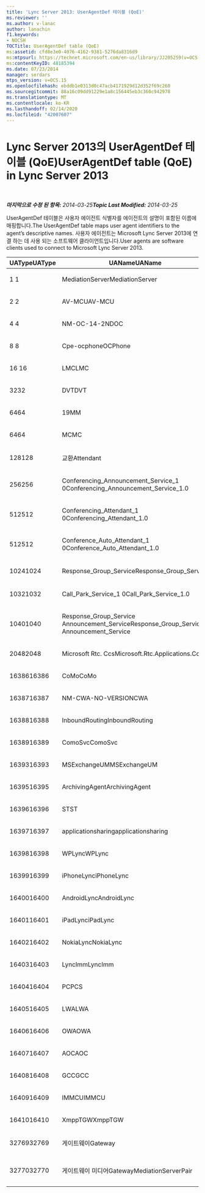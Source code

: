 ```yaml
---
title: 'Lync Server 2013: UserAgentDef 테이블 (QoE)'
ms.reviewer: ''
ms.author: v-lanac
author: lanachin
f1.keywords:
- NOCSH
TOCTitle: UserAgentDef table (QoE)
ms:assetid: cfd8e3e0-4076-4162-9381-5276da8316d9
ms:mtpsurl: https://technet.microsoft.com/en-us/library/JJ205259(v=OCS.15)
ms:contentKeyID: 48185394
ms.date: 07/23/2014
manager: serdars
mtps_version: v=OCS.15
ms.openlocfilehash: ebddb1e0313d0c47acb4171929d12d352f69c260
ms.sourcegitcommit: 88a16c09dd91229e1a8c156445eb3c360c942978
ms.translationtype: MT
ms.contentlocale: ko-KR
ms.lasthandoff: 02/14/2020
ms.locfileid: "42007607"
---
```

<div data-xmlns="http://www.w3.org/1999/xhtml">

<div class="topic" data-xmlns="http://www.w3.org/1999/xhtml" data-msxsl="urn:schemas-microsoft-com:xslt" data-cs="http://msdn.microsoft.com/">

<div data-asp="http://msdn2.microsoft.com/asp">

# <a name="useragentdef-table-qoe-in-lync-server-2013"></a><span data-ttu-id="fb04b-102">Lync Server 2013의 UserAgentDef 테이블 (QoE)</span><span class="sxs-lookup"><span data-stu-id="fb04b-102">UserAgentDef table (QoE) in Lync Server 2013</span></span>

</div>

<div id="mainSection">

<div id="mainBody">

<span> </span>

<span data-ttu-id="fb04b-103">_**마지막으로 수정 된 항목:** 2014-03-25_</span><span class="sxs-lookup"><span data-stu-id="fb04b-103">_**Topic Last Modified:** 2014-03-25_</span></span>

<span data-ttu-id="fb04b-104">UserAgentDef 테이블은 사용자 에이전트 식별자를 에이전트의 설명이 포함된 이름에 매핑합니다.</span><span class="sxs-lookup"><span data-stu-id="fb04b-104">The UserAgentDef table maps user agent identifiers to the agent’s descriptive names.</span></span> <span data-ttu-id="fb04b-105">사용자 에이전트는 Microsoft Lync Server 2013에 연결 하는 데 사용 되는 소프트웨어 클라이언트입니다.</span><span class="sxs-lookup"><span data-stu-id="fb04b-105">User agents are software clients used to connect to Microsoft Lync Server 2013.</span></span>


<table>
<colgroup>
<col style="width: 33%" />
<col style="width: 33%" />
<col style="width: 33%" />
</colgroup>
<thead>
<tr class="header">
<th><span data-ttu-id="fb04b-106">UAType</span><span class="sxs-lookup"><span data-stu-id="fb04b-106">UAType</span></span></th>
<th><span data-ttu-id="fb04b-107">UAName</span><span class="sxs-lookup"><span data-stu-id="fb04b-107">UAName</span></span></th>
<th><span data-ttu-id="fb04b-108">UACategory</span><span class="sxs-lookup"><span data-stu-id="fb04b-108">UACategory</span></span></th>
</tr>
</thead>
<tbody>
<tr class="odd">
<td><p><span data-ttu-id="fb04b-109">1 </span><span class="sxs-lookup"><span data-stu-id="fb04b-109">1</span></span></p></td>
<td><p><span data-ttu-id="fb04b-110">MediationServer</span><span class="sxs-lookup"><span data-stu-id="fb04b-110">MediationServer</span></span></p></td>
<td><p><span data-ttu-id="fb04b-111">MediationServer</span><span class="sxs-lookup"><span data-stu-id="fb04b-111">MediationServer</span></span></p></td>
</tr>
<tr class="even">
<td><p><span data-ttu-id="fb04b-112">2 </span><span class="sxs-lookup"><span data-stu-id="fb04b-112">2</span></span></p></td>
<td><p><span data-ttu-id="fb04b-113">AV-MCU</span><span class="sxs-lookup"><span data-stu-id="fb04b-113">AV-MCU</span></span></p></td>
<td><p><span data-ttu-id="fb04b-114">AV-MCU</span><span class="sxs-lookup"><span data-stu-id="fb04b-114">AV-MCU</span></span></p></td>
</tr>
<tr class="odd">
<td><p><span data-ttu-id="fb04b-115">4 </span><span class="sxs-lookup"><span data-stu-id="fb04b-115">4</span></span></p></td>
<td><p><span data-ttu-id="fb04b-116">NM-OC-14-2ND</span><span class="sxs-lookup"><span data-stu-id="fb04b-116">OC</span></span></p></td>
<td><p><span data-ttu-id="fb04b-117">NM-OC-14-2ND</span><span class="sxs-lookup"><span data-stu-id="fb04b-117">OC</span></span></p></td>
</tr>
<tr class="even">
<td><p><span data-ttu-id="fb04b-118">8 </span><span class="sxs-lookup"><span data-stu-id="fb04b-118">8</span></span></p></td>
<td><p><span data-ttu-id="fb04b-119">Cpe-ocphone</span><span class="sxs-lookup"><span data-stu-id="fb04b-119">OCPhone</span></span></p></td>
<td><p><span data-ttu-id="fb04b-120">Cpe-ocphone</span><span class="sxs-lookup"><span data-stu-id="fb04b-120">OCPhone</span></span></p></td>
</tr>
<tr class="odd">
<td><p><span data-ttu-id="fb04b-121">16 </span><span class="sxs-lookup"><span data-stu-id="fb04b-121">16</span></span></p></td>
<td><p><span data-ttu-id="fb04b-122">LMC</span><span class="sxs-lookup"><span data-stu-id="fb04b-122">LMC</span></span></p></td>
<td><p><span data-ttu-id="fb04b-123">LMC</span><span class="sxs-lookup"><span data-stu-id="fb04b-123">LMC</span></span></p></td>
</tr>
<tr class="even">
<td><p><span data-ttu-id="fb04b-124">32</span><span class="sxs-lookup"><span data-stu-id="fb04b-124">32</span></span></p></td>
<td><p><span data-ttu-id="fb04b-125">DVT</span><span class="sxs-lookup"><span data-stu-id="fb04b-125">DVT</span></span></p></td>
<td><p><span data-ttu-id="fb04b-126">DVT</span><span class="sxs-lookup"><span data-stu-id="fb04b-126">DVT</span></span></p></td>
</tr>
<tr class="odd">
<td><p><span data-ttu-id="fb04b-127">64</span><span class="sxs-lookup"><span data-stu-id="fb04b-127">64</span></span></p></td>
<td><p><span data-ttu-id="fb04b-128">19</span><span class="sxs-lookup"><span data-stu-id="fb04b-128">MM</span></span></p></td>
<td><p><span data-ttu-id="fb04b-129">19</span><span class="sxs-lookup"><span data-stu-id="fb04b-129">MM</span></span></p></td>
</tr>
<tr class="even">
<td><p><span data-ttu-id="fb04b-130">64</span><span class="sxs-lookup"><span data-stu-id="fb04b-130">64</span></span></p></td>
<td><p><span data-ttu-id="fb04b-131">MC</span><span class="sxs-lookup"><span data-stu-id="fb04b-131">MC</span></span></p></td>
<td><p><span data-ttu-id="fb04b-132">19</span><span class="sxs-lookup"><span data-stu-id="fb04b-132">MM</span></span></p></td>
</tr>
<tr class="odd">
<td><p><span data-ttu-id="fb04b-133">128</span><span class="sxs-lookup"><span data-stu-id="fb04b-133">128</span></span></p></td>
<td><p><span data-ttu-id="fb04b-134">교환</span><span class="sxs-lookup"><span data-stu-id="fb04b-134">Attendant</span></span></p></td>
<td><p><span data-ttu-id="fb04b-135">교환</span><span class="sxs-lookup"><span data-stu-id="fb04b-135">Attendant</span></span></p></td>
</tr>
<tr class="even">
<td><p><span data-ttu-id="fb04b-136">256</span><span class="sxs-lookup"><span data-stu-id="fb04b-136">256</span></span></p></td>
<td><p><span data-ttu-id="fb04b-137">Conferencing_Announcement_Service_1 0</span><span class="sxs-lookup"><span data-stu-id="fb04b-137">Conferencing_Announcement_Service_1.0</span></span></p></td>
<td><p><span data-ttu-id="fb04b-138">인증</span><span class="sxs-lookup"><span data-stu-id="fb04b-138">CAS</span></span></p></td>
</tr>
<tr class="odd">
<td><p><span data-ttu-id="fb04b-139">512</span><span class="sxs-lookup"><span data-stu-id="fb04b-139">512</span></span></p></td>
<td><p><span data-ttu-id="fb04b-140">Conferencing_Attendant_1 0</span><span class="sxs-lookup"><span data-stu-id="fb04b-140">Conferencing_Attendant_1.0</span></span></p></td>
<td><p><span data-ttu-id="fb04b-141">CAA</span><span class="sxs-lookup"><span data-stu-id="fb04b-141">CAA</span></span></p></td>
</tr>
<tr class="even">
<td><p><span data-ttu-id="fb04b-142">512</span><span class="sxs-lookup"><span data-stu-id="fb04b-142">512</span></span></p></td>
<td><p><span data-ttu-id="fb04b-143">Conference_Auto_Attendant_1 0</span><span class="sxs-lookup"><span data-stu-id="fb04b-143">Conference_Auto_Attendant_1.0</span></span></p></td>
<td><p><span data-ttu-id="fb04b-144">CAA</span><span class="sxs-lookup"><span data-stu-id="fb04b-144">CAA</span></span></p></td>
</tr>
<tr class="odd">
<td><p><span data-ttu-id="fb04b-145">1024</span><span class="sxs-lookup"><span data-stu-id="fb04b-145">1024</span></span></p></td>
<td><p><span data-ttu-id="fb04b-146">Response_Group_Service</span><span class="sxs-lookup"><span data-stu-id="fb04b-146">Response_Group_Service</span></span></p></td>
<td><p><span data-ttu-id="fb04b-147">컴파일하지</span><span class="sxs-lookup"><span data-stu-id="fb04b-147">RGS</span></span></p></td>
</tr>
<tr class="even">
<td><p><span data-ttu-id="fb04b-148">1032</span><span class="sxs-lookup"><span data-stu-id="fb04b-148">1032</span></span></p></td>
<td><p><span data-ttu-id="fb04b-149">Call_Park_Service_1 0</span><span class="sxs-lookup"><span data-stu-id="fb04b-149">Call_Park_Service_1.0</span></span></p></td>
<td><p><span data-ttu-id="fb04b-150">CPS</span><span class="sxs-lookup"><span data-stu-id="fb04b-150">CPS</span></span></p></td>
</tr>
<tr class="odd">
<td><p><span data-ttu-id="fb04b-151">1040</span><span class="sxs-lookup"><span data-stu-id="fb04b-151">1040</span></span></p></td>
<td><p><span data-ttu-id="fb04b-152">Response_Group_Service Announcement_Service</span><span class="sxs-lookup"><span data-stu-id="fb04b-152">Response_Group_Service Announcement_Service</span></span></p></td>
<td><p><span data-ttu-id="fb04b-153">에</span><span class="sxs-lookup"><span data-stu-id="fb04b-153">AS</span></span></p></td>
</tr>
<tr class="even">
<td><p><span data-ttu-id="fb04b-154">2048</span><span class="sxs-lookup"><span data-stu-id="fb04b-154">2048</span></span></p></td>
<td><p><span data-ttu-id="fb04b-155">Microsoft Rtc. Ccs</span><span class="sxs-lookup"><span data-stu-id="fb04b-155">Microsoft.Rtc.Applications.Ccs</span></span></p></td>
<td><p><span data-ttu-id="fb04b-156">CCS</span><span class="sxs-lookup"><span data-stu-id="fb04b-156">CCS</span></span></p></td>
</tr>
<tr class="odd">
<td><p><span data-ttu-id="fb04b-157">16386</span><span class="sxs-lookup"><span data-stu-id="fb04b-157">16386</span></span></p></td>
<td><p><span data-ttu-id="fb04b-158">CoMo</span><span class="sxs-lookup"><span data-stu-id="fb04b-158">CoMo</span></span></p></td>
<td><p><span data-ttu-id="fb04b-159">CoMo</span><span class="sxs-lookup"><span data-stu-id="fb04b-159">CoMo</span></span></p></td>
</tr>
<tr class="even">
<td><p><span data-ttu-id="fb04b-160">16387</span><span class="sxs-lookup"><span data-stu-id="fb04b-160">16387</span></span></p></td>
<td><p><span data-ttu-id="fb04b-161">NM-CWA-NO-VERSION</span><span class="sxs-lookup"><span data-stu-id="fb04b-161">CWA</span></span></p></td>
<td><p><span data-ttu-id="fb04b-162">NM-CWA-NO-VERSION</span><span class="sxs-lookup"><span data-stu-id="fb04b-162">CWA</span></span></p></td>
</tr>
<tr class="odd">
<td><p><span data-ttu-id="fb04b-163">16388</span><span class="sxs-lookup"><span data-stu-id="fb04b-163">16388</span></span></p></td>
<td><p><span data-ttu-id="fb04b-164">InboundRouting</span><span class="sxs-lookup"><span data-stu-id="fb04b-164">InboundRouting</span></span></p></td>
<td><p><span data-ttu-id="fb04b-165">InboundRouting</span><span class="sxs-lookup"><span data-stu-id="fb04b-165">InboundRouting</span></span></p></td>
</tr>
<tr class="even">
<td><p><span data-ttu-id="fb04b-166">16389</span><span class="sxs-lookup"><span data-stu-id="fb04b-166">16389</span></span></p></td>
<td><p><span data-ttu-id="fb04b-167">ComoSvc</span><span class="sxs-lookup"><span data-stu-id="fb04b-167">ComoSvc</span></span></p></td>
<td><p><span data-ttu-id="fb04b-168">ComoSvc</span><span class="sxs-lookup"><span data-stu-id="fb04b-168">ComoSvc</span></span></p></td>
</tr>
<tr class="odd">
<td><p><span data-ttu-id="fb04b-169">16393</span><span class="sxs-lookup"><span data-stu-id="fb04b-169">16393</span></span></p></td>
<td><p><span data-ttu-id="fb04b-170">MSExchangeUM</span><span class="sxs-lookup"><span data-stu-id="fb04b-170">MSExchangeUM</span></span></p></td>
<td><p><span data-ttu-id="fb04b-171">ExUM</span><span class="sxs-lookup"><span data-stu-id="fb04b-171">ExUM</span></span></p></td>
</tr>
<tr class="even">
<td><p><span data-ttu-id="fb04b-172">16395</span><span class="sxs-lookup"><span data-stu-id="fb04b-172">16395</span></span></p></td>
<td><p><span data-ttu-id="fb04b-173">ArchivingAgent</span><span class="sxs-lookup"><span data-stu-id="fb04b-173">ArchivingAgent</span></span></p></td>
<td><p><span data-ttu-id="fb04b-174">ARCHAGENT</span><span class="sxs-lookup"><span data-stu-id="fb04b-174">ARCHAGENT</span></span></p></td>
</tr>
<tr class="odd">
<td><p><span data-ttu-id="fb04b-175">16396</span><span class="sxs-lookup"><span data-stu-id="fb04b-175">16396</span></span></p></td>
<td><p><span data-ttu-id="fb04b-176">ST</span><span class="sxs-lookup"><span data-stu-id="fb04b-176">ST</span></span></p></td>
<td><p><span data-ttu-id="fb04b-177">ST</span><span class="sxs-lookup"><span data-stu-id="fb04b-177">ST</span></span></p></td>
</tr>
<tr class="even">
<td><p><span data-ttu-id="fb04b-178">16397</span><span class="sxs-lookup"><span data-stu-id="fb04b-178">16397</span></span></p></td>
<td><p><span data-ttu-id="fb04b-179">applicationsharing</span><span class="sxs-lookup"><span data-stu-id="fb04b-179">applicationsharing</span></span></p></td>
<td><p><span data-ttu-id="fb04b-180">ASMCU</span><span class="sxs-lookup"><span data-stu-id="fb04b-180">ASMCU</span></span></p></td>
</tr>
<tr class="odd">
<td><p><span data-ttu-id="fb04b-181">16398</span><span class="sxs-lookup"><span data-stu-id="fb04b-181">16398</span></span></p></td>
<td><p><span data-ttu-id="fb04b-182">WPLync</span><span class="sxs-lookup"><span data-stu-id="fb04b-182">WPLync</span></span></p></td>
<td><p><span data-ttu-id="fb04b-183">WPLync</span><span class="sxs-lookup"><span data-stu-id="fb04b-183">WPLync</span></span></p></td>
</tr>
<tr class="even">
<td><p><span data-ttu-id="fb04b-184">16399</span><span class="sxs-lookup"><span data-stu-id="fb04b-184">16399</span></span></p></td>
<td><p><span data-ttu-id="fb04b-185">iPhoneLync</span><span class="sxs-lookup"><span data-stu-id="fb04b-185">iPhoneLync</span></span></p></td>
<td><p><span data-ttu-id="fb04b-186">iPhoneLync</span><span class="sxs-lookup"><span data-stu-id="fb04b-186">iPhoneLync</span></span></p></td>
</tr>
<tr class="odd">
<td><p><span data-ttu-id="fb04b-187">16400</span><span class="sxs-lookup"><span data-stu-id="fb04b-187">16400</span></span></p></td>
<td><p><span data-ttu-id="fb04b-188">AndroidLync</span><span class="sxs-lookup"><span data-stu-id="fb04b-188">AndroidLync</span></span></p></td>
<td><p><span data-ttu-id="fb04b-189">AndroidLync</span><span class="sxs-lookup"><span data-stu-id="fb04b-189">AndroidLync</span></span></p></td>
</tr>
<tr class="even">
<td><p><span data-ttu-id="fb04b-190">16401</span><span class="sxs-lookup"><span data-stu-id="fb04b-190">16401</span></span></p></td>
<td><p><span data-ttu-id="fb04b-191">iPadLync</span><span class="sxs-lookup"><span data-stu-id="fb04b-191">iPadLync</span></span></p></td>
<td><p><span data-ttu-id="fb04b-192">iPadLync</span><span class="sxs-lookup"><span data-stu-id="fb04b-192">iPadLync</span></span></p></td>
</tr>
<tr class="odd">
<td><p><span data-ttu-id="fb04b-193">16402</span><span class="sxs-lookup"><span data-stu-id="fb04b-193">16402</span></span></p></td>
<td><p><span data-ttu-id="fb04b-194">NokiaLync</span><span class="sxs-lookup"><span data-stu-id="fb04b-194">NokiaLync</span></span></p></td>
<td><p><span data-ttu-id="fb04b-195">NokiaLync</span><span class="sxs-lookup"><span data-stu-id="fb04b-195">NokiaLync</span></span></p></td>
</tr>
<tr class="even">
<td><p><span data-ttu-id="fb04b-196">16403</span><span class="sxs-lookup"><span data-stu-id="fb04b-196">16403</span></span></p></td>
<td><p><span data-ttu-id="fb04b-197">LyncImm</span><span class="sxs-lookup"><span data-stu-id="fb04b-197">LyncImm</span></span></p></td>
<td><p><span data-ttu-id="fb04b-198">LyncImm</span><span class="sxs-lookup"><span data-stu-id="fb04b-198">LyncImm</span></span></p></td>
</tr>
<tr class="odd">
<td><p><span data-ttu-id="fb04b-199">16404</span><span class="sxs-lookup"><span data-stu-id="fb04b-199">16404</span></span></p></td>
<td><p><span data-ttu-id="fb04b-200">PC</span><span class="sxs-lookup"><span data-stu-id="fb04b-200">PCS</span></span></p></td>
<td><p><span data-ttu-id="fb04b-201">PC</span><span class="sxs-lookup"><span data-stu-id="fb04b-201">PCS</span></span></p></td>
</tr>
<tr class="even">
<td><p><span data-ttu-id="fb04b-202">16405</span><span class="sxs-lookup"><span data-stu-id="fb04b-202">16405</span></span></p></td>
<td><p><span data-ttu-id="fb04b-203">LWA</span><span class="sxs-lookup"><span data-stu-id="fb04b-203">LWA</span></span></p></td>
<td><p><span data-ttu-id="fb04b-204">LWA</span><span class="sxs-lookup"><span data-stu-id="fb04b-204">LWA</span></span></p></td>
</tr>
<tr class="odd">
<td><p><span data-ttu-id="fb04b-205">16406</span><span class="sxs-lookup"><span data-stu-id="fb04b-205">16406</span></span></p></td>
<td><p><span data-ttu-id="fb04b-206">OWA</span><span class="sxs-lookup"><span data-stu-id="fb04b-206">OWA</span></span></p></td>
<td><p><span data-ttu-id="fb04b-207">OWA</span><span class="sxs-lookup"><span data-stu-id="fb04b-207">OWA</span></span></p></td>
</tr>
<tr class="even">
<td><p><span data-ttu-id="fb04b-208">16407</span><span class="sxs-lookup"><span data-stu-id="fb04b-208">16407</span></span></p></td>
<td><p><span data-ttu-id="fb04b-209">AOC</span><span class="sxs-lookup"><span data-stu-id="fb04b-209">AOC</span></span></p></td>
<td><p><span data-ttu-id="fb04b-210">AOC</span><span class="sxs-lookup"><span data-stu-id="fb04b-210">AOC</span></span></p></td>
</tr>
<tr class="odd">
<td><p><span data-ttu-id="fb04b-211">16408</span><span class="sxs-lookup"><span data-stu-id="fb04b-211">16408</span></span></p></td>
<td><p><span data-ttu-id="fb04b-212">GCC</span><span class="sxs-lookup"><span data-stu-id="fb04b-212">GCC</span></span></p></td>
<td><p><span data-ttu-id="fb04b-213">GCC</span><span class="sxs-lookup"><span data-stu-id="fb04b-213">GCC</span></span></p></td>
</tr>
<tr class="even">
<td><p><span data-ttu-id="fb04b-214">16409</span><span class="sxs-lookup"><span data-stu-id="fb04b-214">16409</span></span></p></td>
<td><p><span data-ttu-id="fb04b-215">IMMCU</span><span class="sxs-lookup"><span data-stu-id="fb04b-215">IMMCU</span></span></p></td>
<td><p><span data-ttu-id="fb04b-216">IMMCU</span><span class="sxs-lookup"><span data-stu-id="fb04b-216">IMMCU</span></span></p></td>
</tr>
<tr class="odd">
<td><p><span data-ttu-id="fb04b-217">16410</span><span class="sxs-lookup"><span data-stu-id="fb04b-217">16410</span></span></p></td>
<td><p><span data-ttu-id="fb04b-218">XmppTGW</span><span class="sxs-lookup"><span data-stu-id="fb04b-218">XmppTGW</span></span></p></td>
<td><p><span data-ttu-id="fb04b-219">XmppGateway</span><span class="sxs-lookup"><span data-stu-id="fb04b-219">XmppGateway</span></span></p></td>
</tr>
<tr class="even">
<td><p><span data-ttu-id="fb04b-220">32769</span><span class="sxs-lookup"><span data-stu-id="fb04b-220">32769</span></span></p></td>
<td><p><span data-ttu-id="fb04b-221">게이트웨이</span><span class="sxs-lookup"><span data-stu-id="fb04b-221">Gateway</span></span></p></td>
<td><p><span data-ttu-id="fb04b-222">게이트웨이</span><span class="sxs-lookup"><span data-stu-id="fb04b-222">Gateway</span></span></p></td>
</tr>
<tr class="odd">
<td><p><span data-ttu-id="fb04b-223">32770</span><span class="sxs-lookup"><span data-stu-id="fb04b-223">32770</span></span></p></td>
<td><p><span data-ttu-id="fb04b-224">게이트웨이 미디어</span><span class="sxs-lookup"><span data-stu-id="fb04b-224">GatewayMediationServerPair</span></span></p></td>
<td><p><span data-ttu-id="fb04b-225">게이트웨이 미디어</span><span class="sxs-lookup"><span data-stu-id="fb04b-225">GatewayMediationServerPair</span></span></p></td>
</tr>
</tbody>
</table>


</div>

<span> </span>

</div>

</div>

</div>

